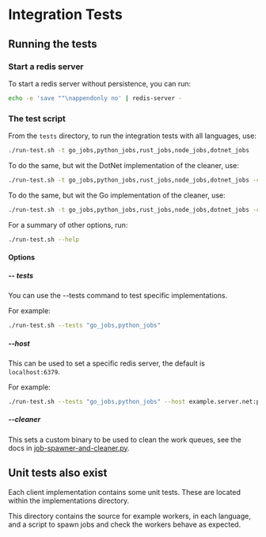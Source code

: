 # Integration Tests

## Running the tests

### Start a redis server

To start a redis server without persistence, you can run:

```bash
echo -e 'save ""\nappendonly no' | redis-server -
```

### The test script

From the `tests` directory, to run the integration tests with all languages, use:

```bash
./run-test.sh -t go_jobs,python_jobs,rust_jobs,node_jobs,dotnet_jobs
```

To do the same, but wit the DotNet implementation of the cleaner, use:

```bash
./run-test.sh -t go_jobs,python_jobs,rust_jobs,node_jobs,dotnet_jobs -c ./dotnet-cleaner/run.sh
```

To do the same, but wit the Go implementation of the cleaner, use:

```bash
./run-test.sh -t go_jobs,python_jobs,rust_jobs,node_jobs,dotnet_jobs -c ./go-cleaner/run.sh
```

For a summary of other options, run:

```bash
./run-test.sh --help
```

#### Options

##### -- tests

You can use the --tests command to test specific implementations.

For example:

```bash
./run-test.sh --tests "go_jobs,python_jobs"
```

##### --host

This can be used to set a specific redis server, the default is `localhost:6379`.

For example:

```bash
./run-test.sh --tests "go_jobs,python_jobs" --host example.server.net:port
```

##### --cleaner

This sets a custom binary to be used to clean the work queues, see the docs in
[job-spawner-and-cleaner.py](./job-spawner-and-cleaner.py).

## Unit tests also exist

Each client implementation contains some unit tests. These are located within the implementations
directory.

This directory contains the source for example workers, in each language, and a script to spawn jobs
and check the workers behave as expected.

